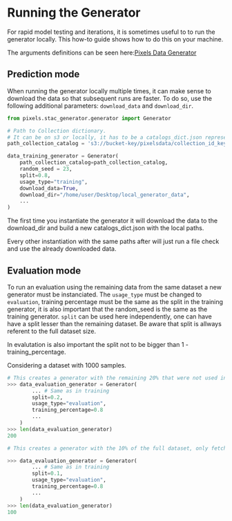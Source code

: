 ﻿# Running the Generator
For rapid model testing and iterations, it is sometimes useful to to run the generator locally. This how-to guide shows how to do this on your machine.

The arguments definitions can be seen here:[Pixels Data Generator](../generator.md)

## Prediction mode
When running the generator locally multiple times, it can make sense to download the data so that subsequent runs are faster. To do so, use the following additional parameters: ```download_data``` and ```download_dir```.

```python
from pixels.stac_generator.generator import Generator

# Path to Collection dictionary.
# It can be on s3 or locally, it has to be a catalogs_dict.json representing the collection.
path_collection_catalog = 's3://bucket-key/pixelsdata/collection_id_key/data/catalogs_dict.json'

data_training_generator = Generator(
    path_collection_catalog=path_collection_catalog,
    random_seed = 23,
    split=0.8,
    usage_type="training",
    download_data=True,
    download_dir="/home/user/Desktop/local_generator_data",
    ...
)
```
The first time you instantiate the generator it will download the data to the download_dir and build a new catalogs_dict.json with the local paths.

Every other instantiation with the same paths after will just run a file check and use the already downloaded data.

## Evaluation mode
To run an evaluation using the remaining data from the same dataset a new generator must be instanciated. The ```usage_type``` must be changed to ```evaluation```,
training percentage must be the same as the split in the training generator, it is also important that the random_seed is the same as the training generator.
```split``` can be used here independently, one can have have a split lesser than the remaining dataset. Be aware that split is allways referent to the full dataset size.

In evalutation is also important the split not to be bigger than 1 - training_percentage.

Considering a dataset with 1000 samples.

```python
# This creates a generator with the remaining 20% that were not used in the training.
>>> data_evaluation_generator = Generator(
        ... # Same as in training
        split=0.2,
        usage_type="evaluation",
        training_percentage=0.8
        ...
    )
>>> len(data_evaluation_generator)
200
```

```python
# This creates a generator with the 10% of the full dataset, only fetching samples not used in the training.

>>> data_evaluation_generator = Generator(
        ... # Same as in training
        split=0.1,
        usage_type="evaluation",
        training_percentage=0.8
        ...
    )
>>> len(data_evaluation_generator)
100
```
